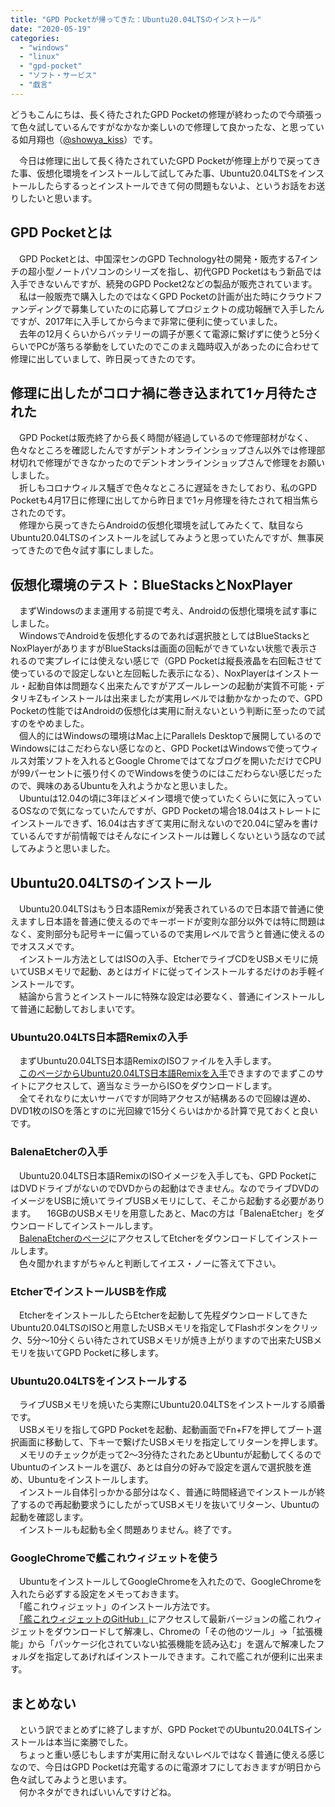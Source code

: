 ```yaml
---
title: "GPD Pocketが帰ってきた：Ubuntu20.04LTSのインストール"
date: "2020-05-19"
categories: 
  - "windows"
  - "linux"
  - "gpd-pocket"
  - "ソフト・サービス"
  - "戯言"
---
```


どうもこんにちは、長く待たされたGPD Pocketの修理が終わったので今頑張って色々試しているんですがなかなか楽しいので修理して良かったな、と思っている如月翔也（[@showya\_kiss](http://twitter.com/showya_kiss)）です。  
  
　今日は修理に出して長く待たされていたGPD Pocketが修理上がりで戻ってきた事、仮想化環境をインストールして試してみた事、Ubuntu20.04LTSをインストールしたらするっとインストールできて何の問題もないよ、というお話をお送りしたいと思います。  

## GPD Pocketとは

　GPD Pocketとは、中国深センのGPD Technology社の開発・販売する7インチの超小型ノートパソコンのシリーズを指し、初代GPD Pocketはもう新品では入手できないんですが、続発のGPD Pocket2などの製品が販売されています。  
　私は一般販売で購入したのではなくGPD Pocketの計画が出た時にクラウドファンディングで募集していたのに応募してプロジェクトの成功報酬で入手したんですが、2017年に入手してから今まで非常に便利に使っていました。  
　去年の12月くらいからバッテリーの調子が悪くて電源に繋げずに使うと5分くらいでPCが落ちる挙動をしていたのでこのまえ臨時収入があったのに合わせて修理に出していまして、昨日戻ってきたのです。  

## 修理に出したがコロナ禍に巻き込まれて1ヶ月待たされた

　GPD Pocketは販売終了から長く時間が経過しているので修理部材がなく、色々なところを確認したんですがデントオンラインショップさん以外では修理部材切れで修理ができなかったのでデントオンラインショップさんで修理をお願いしました。  
　折しもコロナウィルス騒ぎで色々なところに遅延をきたしており、私のGPD Pocketも4月17日に修理に出してから昨日まで1ヶ月修理を待たされて相当焦らされたのです。  
　修理から戻ってきたらAndroidの仮想化環境を試してみたくて、駄目ならUbuntu20.04LTSのインストールを試してみようと思っていたんですが、無事戻ってきたので色々試す事にしました。  

## 仮想化環境のテスト：BlueStacksとNoxPlayer

　まずWindowsのまま運用する前提で考え、Androidの仮想化環境を試す事にしました。  
　WindowsでAndroidを仮想化するのであれば選択肢としてはBlueStacksとNoxPlayerがありますがBlueStacksは画面の回転ができていない状態で表示されるので実プレイには使えない感じで（GPD Pocketは縦長液晶を右回転させて使っているので設定しないと左回転した表示になる）、NoxPlayerはインストール・起動自体は問題なく出来たんですがアズールレーンの起動が実質不可能・デタリキZもインストールは出来ましたが実用レベルでは動かなかったので、GPD Pocketの性能ではAndroidの仮想化は実用に耐えないという判断に至ったので試すのをやめました。  
　個人的にはWindowsの環境はMac上にParallels Desktopで展開しているのでWindowsにはこだわらない感じなのと、GPD PocketはWindowsで使ってウィルス対策ソフトを入れるとGoogle Chromeではてなブログを開いただけでCPUが99パーセントに張り付くのでWindowsを使うのにはこだわらない感じだったので、興味のあるUbuntuを入れようかなと思いました。  
　Ubuntuは12.04の頃に3年ほどメイン環境で使っていたくらいに気に入っているOSなので気になっていたんですが、GPD Pocketの場合18.04はストレートにインストールできず、16.04は古すぎて実用に耐えないので20.04に望みを書けているんですが前情報ではそんなにインストールは難しくないという話なので試してみようと思いました。  

## Ubuntu20.04LTSのインストール

　Ubuntu20.04LTSはもう日本語Remixが発表されているので日本語で普通に使えますし日本語を普通に使えるのでキーボードが変則な部分以外では特に問題はなく、変則部分も記号キーに偏っているので実用レベルで言うと普通に使えるのでオススメです。  
　インストール方法としてはISOの入手、EtcherでライブCDをUSBメモリに焼いてUSBメモリで起動、あとはガイドに従ってインストールするだけのお手軽インストールです。  
　結論から言うとインストールに特殊な設定は必要なく、普通にインストールして普通に起動しておしまいです。  

### Ubuntu20.04LTS日本語Remixの入手

　まずUbuntu20.04LTS日本語RemixのISOファイルを入手します。  
　[このページからUbuntu20.04LTS日本語Remixを入手](https://www.ubuntulinux.jp/News/ubuntu2004-ja-remix)できますのでまずこのサイトにアクセスして、適当なミラーからISOをダウンロードします。  
　全てそれなりに太いサーバですが同時アクセスが結構あるので回線は遅め、DVD1枚のISOを落とすのに光回線で15分くらいはかかる計算で見ておくと良いです。  

### BalenaEtcherの入手

　Ubuntu20.04LTS日本語RemixのISOイメージを入手しても、GPD PocketにはDVDドライブがないのでDVDからの起動はできません。なのでライブDVDのイメージをUSBに焼いてライブUSBメモリにして、そこから起動する必要があります。 　16GBのUSBメモリを用意したあと、Macの方は「BalenaEtcher」をダウンロードしてインストールします。  
　[BalenaEtcherのページ](https://www.balena.io/etcher/)にアクセスしてEtcherをダウンロードしてインストールします。  
　色々聞かれますがちゃんと判断してイエス・ノーに答えて下さい。  

### EtcherでインストールUSBを作成

　EtcherをインストールしたらEtcherを起動して先程ダウンロードしてきたUbuntu20.04LTSのISOと用意したUSBメモリを指定してFlashボタンをクリック、5分〜10分くらい待たされてUSBメモリが焼き上がりますので出来たUSBメモリを抜いてGPD Pocketに移します。  

### Ubuntu20.04LTSをインストールする

　ライブUSBメモリを焼いたら実際にUbuntu20.04LTSをインストールする順番です。  
　USBメモリを指してGPD Pocketを起動、起動画面でFn+F7を押してブート選択画面に移動して、下キーで繋げたUSBメモリを指定してリターンを押します。  
　メモリのチェックが走って2〜3分待たされたあとUbuntuが起動してくるのでUbuntuのインストールを選び、あとは自分の好みで設定を選んで選択肢を進め、Ubuntuをインストールします。  
　インストール自体引っかかる部分はなく、普通に時間経過でインストールが終了するので再起動要求うにしたがってUSBメモリを抜いてリターン、Ubuntuの起動を確認します。  
　インストールも起動も全く問題ありません。終了です。  

### GoogleChromeで艦これウィジェットを使う

　UbuntuをインストールしてGoogleChromeを入れたので、GoogleChromeを入れたら必ずする設定をメモっておきます。  
　「艦これウィジェット」のインストール方法です。  
　[「艦これウィジェットのGitHub」](https://github.com/otiai10/kanColleWidget/releases?after=3.0.0-alpha.5)にアクセスして最新バージョンの艦これウィジェットをダウンロードして解凍し、Chromeの「その他のツール」→「拡張機能」から「パッケージ化されていない拡張機能を読み込む」を選んで解凍したフォルダを指定してあげればインストールできます。これで艦これが便利に出来ます。  

## まとめない

　という訳でまとめずに終了しますが、GPD PocketでのUbuntu20.04LTSインストールは本当に楽勝でした。  
　ちょっと重い感じもしますが実用に耐えないレベルではなく普通に使える感じなので、今日はGPD Pocketは充電するのに電源オフにしておきますが明日から色々試してみようと思います。  
　何かネタができればいいんですけどね。

